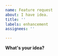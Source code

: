 ```yaml
---
name: Feature request
about: I have idea.
title: ''
labels: enhancement
assignees: ''

---
```


**What's your idea?**
